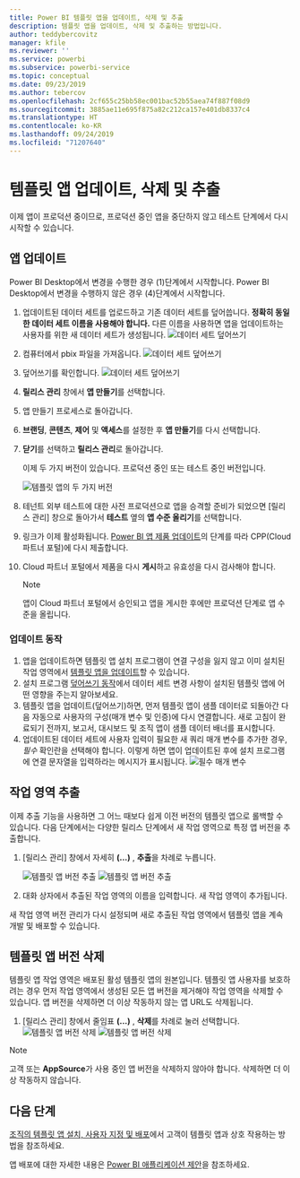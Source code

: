 ```yaml
---
title: Power BI 템플릿 앱을 업데이트, 삭제 및 추출
description: 템플릿 앱을 업데이트, 삭제 및 추출하는 방법입니다.
author: teddybercovitz
manager: kfile
ms.reviewer: ''
ms.service: powerbi
ms.subservice: powerbi-service
ms.topic: conceptual
ms.date: 09/23/2019
ms.author: tebercov
ms.openlocfilehash: 2cf655c25bb58ec001bac52b55aea74f887f08d9
ms.sourcegitcommit: 3885ae11e695f875a82c212ca157e401db8337c4
ms.translationtype: HT
ms.contentlocale: ko-KR
ms.lasthandoff: 09/24/2019
ms.locfileid: "71207640"
---
```

# <a name="update-delete-and-extract-template-app"></a>템플릿 앱 업데이트, 삭제 및 추출

이제 앱이 프로덕션 중이므로, 프로덕션 중인 앱을 중단하지 않고 테스트 단계에서 다시 시작할 수 있습니다.
## <a name="update-your-app"></a>앱 업데이트

Power BI Desktop에서 변경을 수행한 경우 (1)단계에서 시작합니다. Power BI Desktop에서 변경을 수행하지 않은 경우 (4)단계에서 시작합니다.

1. 업데이트된 데이터 세트를 업로드하고 기존 데이터 세트를 덮어씁니다. **정확히 동일한 데이터 세트 이름을 사용해야 합니다.** 다른 이름을 사용하면 앱을 업데이트하는 사용자를 위한 새 데이터 세트가 생성됩니다.
![데이터 세트 덮어쓰기](media/service-template-apps-update-extract-delete/power-bi-template-app-upload-dataset.png)
1. 컴퓨터에서 pbix 파일을 가져옵니다.
![데이터 세트 덮어쓰기](media/service-template-apps-update-extract-delete/power-bi-template-app-upload-dataset2.png)
1. 덮어쓰기를 확인합니다.
![데이터 세트 덮어쓰기](media/service-template-apps-update-extract-delete/power-bi-template-app-upload-dataset3.png)

1. **릴리스 관리** 창에서 **앱 만들기**를 선택합니다.
1. 앱 만들기 프로세스로 돌아갑니다.
1. **브랜딩**, **콘텐츠**, **제어** 및 **액세스**를 설정한 후 **앱 만들기**를 다시 선택합니다.
1. **닫기**를 선택하고 **릴리스 관리**로 돌아갑니다.

   이제 두 가지 버전이 있습니다. 프로덕션 중인 또는 테스트 중인 버전입니다.

    ![템플릿 앱의 두 가지 버전](media/service-template-apps-update-extract-delete/power-bi-template-app-update.png)

5. 테넌트 외부 테스트에 대한 사전 프로덕션으로 앱을 승격할 준비가 되었으면 [릴리스 관리] 창으로 돌아가서 **테스트** 옆의 **앱 수준 올리기**를 선택합니다.
6. 링크가 이제 활성화됩니다. [Power BI 앱 제품 업데이트](https://docs.microsoft.com/azure/marketplace/cloud-partner-portal/power-bi/cpp-update-existing-offer)의 단계를 따라 CPP(Cloud 파트너 포털)에 다시 제출합니다.
7. Cloud 파트너 포털에서 제품을 다시 **게시**하고 유효성을 다시 검사해야 합니다.

   >[!NOTE]
   >앱이 Cloud 파트너 포털에서 승인되고 앱을 게시한 후에만 프로덕션 단계로 앱 수준을 올립니다.

### <a name="update-behavior"></a>업데이트 동작

1. 앱을 업데이트하면 템플릿 앱 설치 프로그램이 연결 구성을 잃지 않고 이미 설치된 작업 영역에서 [템플릿 앱을 업데이트](service-template-apps-install-distribute.md#update-a-template-app)할 수 있습니다.
1. 설치 프로그램 [덮어쓰기 동작](service-template-apps-install-distribute.md#overwrite-behavior)에서 데이터 세트 변경 사항이 설치된 템플릿 앱에 어떤 영향을 주는지 알아보세요.
1. 템플릿 앱을 업데이트(덮어쓰기)하면, 먼저 템플릿 앱이 샘플 데이터로 되돌아간 다음 자동으로 사용자의 구성(매개 변수 및 인증)에 다시 연결합니다. 새로 고침이 완료되기 전까지, 보고서, 대시보드 및 조직 앱이 샘플 데이터 배너를 표시합니다.
1. 업데이트된 데이터 세트에 사용자 입력이 필요한 새 쿼리 매개 변수를 추가한 경우, *필수* 확인란을 선택해야 합니다. 이렇게 하면 앱이 업데이트된 후에 설치 프로그램에 연결 문자열을 입력하라는 메시지가 표시됩니다.
 ![필수 매개 변수](media/service-template-apps-update-extract-delete/power-bi-template-app-upload-dataset4.png)

## <a name="extract-workspace"></a>작업 영역 추출
이제 추출 기능을 사용하면 그 어느 때보다 쉽게 이전 버전의 템플릿 앱으로 롤백할 수 있습니다. 다음 단계에서는 다양한 릴리스 단계에서 새 작업 영역으로 특정 앱 버전을 추출합니다.

1. [릴리스 관리] 창에서 자세히 **(...)** , **추출**을 차례로 누릅니다.

    ![템플릿 앱 버전 추출](media/service-template-apps-update-extract-delete/power-bi-template-app-extract.png) ![템플릿 앱 버전 추출](media/service-template-apps-update-extract-delete/power-bi-template-app-extract-dialog.png)
2. 대화 상자에서 추출된 작업 영역의 이름을 입력합니다. 새 작업 영역이 추가됩니다.

새 작업 영역 버전 관리가 다시 설정되며 새로 추출된 작업 영역에서 템플릿 앱을 계속 개발 및 배포할 수 있습니다.

## <a name="delete-template-app-version"></a>템플릿 앱 버전 삭제
템플릿 앱 작업 영역은 배포된 활성 템플릿 앱의 원본입니다. 템플릿 앱 사용자를 보호하려는 경우 먼저 작업 영역에서 생성된 모든 앱 버전을 제거해야 작업 영역을 삭제할 수 있습니다.
앱 버전을 삭제하면 더 이상 작동하지 않는 앱 URL도 삭제됩니다.

1. [릴리스 관리] 창에서 줄임표 **(...)** , **삭제**를 차례로 눌러 선택합니다.
 ![템플릿 앱 버전 삭제](media/service-template-apps-update-extract-delete/power-bi-template-app-delete.png)
 ![템플릿 앱 버전 삭제](media/service-template-apps-update-extract-delete/power-bi-template-app-delete-dialog.png)

>[!NOTE]
>고객 또는 **AppSource**가 사용 중인 앱 버전을 삭제하지 않아야 합니다. 삭제하면 더 이상 작동하지 않습니다.

## <a name="next-steps"></a>다음 단계

[조직의 템플릿 앱 설치, 사용자 지정 및 배포](service-template-apps-install-distribute.md)에서 고객이 템플릿 앱과 상호 작용하는 방법을 참조하세요.

앱 배포에 대한 자세한 내용은 [Power BI 애플리케이션 제안](https://docs.microsoft.com/azure/marketplace/cloud-partner-portal/power-bi/cpp-power-bi-offer)을 참조하세요.
